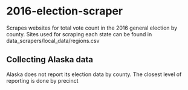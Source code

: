 # 2016-election-scraper

Scrapes websites for total vote count in the 2016 general election by county. Sites used for scraping each state can be found in data_scrapers/local_data/regions.csv


## Collecting Alaska data

Alaska does not report its election data by county. The closest level of reporting is done by precinct
